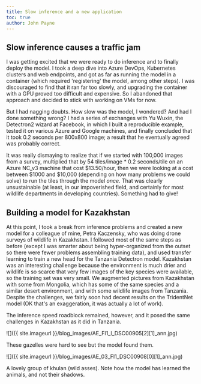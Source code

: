 ```yaml
---
title: Slow inference and a new application
toc: true
author: John Payne
---
```


## Slow inference causes a traffic jam
I was getting excited that we were ready to do inference and to finally deploy the model.  I took a deep dive into Azure DevOps, Kubernetes clusters and web endpoints, and got as far as running the model in a container (which required 'registering' the model, among other steps).  I was discouraged to find that it ran far too slowly, and upgrading the container with a GPU proved too difficult and expensive.  So I abandoned that approach and decided to stick with working on VMs for now. 

But I had nagging doubts.  How slow was the model, I wondered?  And had I done something wrong?  I had a series of exchanges with Yu Wuxin, the Detectron2 wizard at Facebook, in which I built a reproducible example, tested it on various Azure and Google machines, and finally concluded that it took 0.2 seconds per 800x800 image; a result that he eventually agreed was probably correct.  

It was really dismaying to realize that if we started with 100,000 images from a survey, multiplied that by 54 tiles/image * 0.2 seconds/tile on an Azure NC_v3 machine that cost $13.50/hour, then we were looking at a cost between $1000 and $10,000 (depending on how many problems we could solve) to run the tiles through the model _once_.  That was clearly unsustainable (at least, in our impoverished field, and certainly for most wildlife departments in developing countries).  Something had to give!

## Building a model for Kazakhstan
At this point, I took a break from inference problems and created a new model for a colleague of mine, Petra Kaczensky, who was doing drone surveys of wildlife in Kazakhstan.  I followed most of the same steps as before (except I was smarter about being hyper-organized from the outset so there were fewer problems assembling training data), and used transfer learning to train a new head for the Tanzania Detectron model.  Kazakhstan was an interesting challenge because the environment is much drier and wildlife is so scarce that very few images of the key species were available, so the training set was very small. We augmented pictures from Kazakhstan with some from Mongolia, which has some of the same species and a similar desert environment, and with some wildlife images from Tanzania.  Despite the challenges, we fairly soon had decent results on the TridentNet model (OK that's an exaggeration, it was actually a lot of work). 

The inference speed roadblock remained, however, and it posed the same challenges in Kazakhstan as it did in Tanzania.

![]({{ site.imageurl }}/blog_images/AE_Fl1_l_DSC00905[2][1]_ann.jpg)

These gazelles were hard to see but the model found them.


![]({{ site.imageurl }}/blog_images/AE_03_Fl1_DSC00908[0][1]_ann.jpg)

A lovely group of khulan (wild asses).  Note how the model has learned the animals, and not their shadows.
